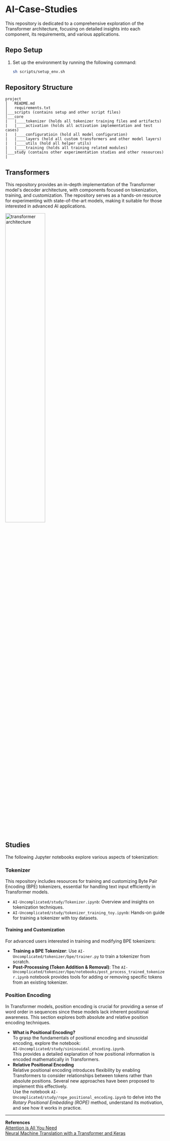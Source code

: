 # AI-Case-Studies

This repository is dedicated to a comprehensive exploration of the Transformer architecture, focusing on detailed insights into each component, its requirements, and various applications.

## Repo Setup
1) Set up the environment by running the following command:
   ```bash
   sh scripts/setup_env.sh
   ```

## Repository Structure
```
project
│   README.md
│   requirements.txt
│___scripts (contains setup and other script files)
│___core
|   |____tokenizer (holds all tokenizer training files and artifacts)
|   |____activation (holds all activation implementation and test cases)
|   |____configuratioin (hold all model configuration)
|   |____layers (hold all custom transformers and other model layers)
|   |____utils (hold all helper utils)
|   |____training (holds all training related modules)
│___study (contains other experimentation studies and other resources)
|
```

## Transformers
This repository provides an in-depth implementation of the Transformer model's decoder architecture, with components focused on tokenization, training, and customization. The repository serves as a hands-on resource for experimenting with state-of-the-art models, making it suitable for those interested in advanced AI applications.


<img src="https://miro.medium.com/v2/resize:fit:4800/format:webp/1*Mt09UTRNbV88dvl8mJ8NzQ.png" alt="transformer architecture" style="width:50%;"/>



## Studies
The following Jupyter notebooks explore various aspects of tokenization:

### Tokenizer
This repository includes resources for training and customizing Byte Pair Encoding (BPE) tokenizers, essential for handling text input efficiently in Transformer models.

- `AI-Uncomplicated/study/Tokenizer.ipynb`: Overview and insights on tokenization techniques.
- `AI-Uncomplicated/study/tokenizer_training_toy.ipynb`: Hands-on guide for training a tokenizer with toy datasets.

#### Training and Customization
For advanced users interested in training and modifying BPE tokenizers:

- **Training a BPE Tokenizer**: Use `AI-Uncomplicated/tokenizer/bpe/trainer.py` to train a tokenizer from scratch.
- **Post-Processing (Token Addition & Removal)**: The `AI-Uncomplicated/tokenizer/bpe/notebooks/post_process_trained_tokenizer.ipynb` notebook provides tools for adding or removing specific tokens from an existing tokenizer.

### Position Encoding

In Transformer models, position encoding is crucial for providing a sense of word order in sequences since these models lack inherent positional awareness. This section explores both absolute and relative position encoding techniques.

- **What is Positional Encoding?**  
  To grasp the fundamentals of positional encoding and sinusoidal encoding, explore the notebook:  
  `AI-Uncomplicated/study/sinisouidal_encoding.ipynb`.  
  This provides a detailed explanation of how positional information is encoded mathematically in Transformers.
- **Relative Positional Encoding**  
  Relative positional encoding introduces flexibility by enabling Transformers to consider relationships between tokens rather than absolute positions. Several new approaches have been proposed to implement this effectively.  
  Use the notebook `AI-Uncomplicated/study/rope_positional_encoding.ipynb` to delve into the *Rotary Positional Embedding (ROPE)* method, understand its motivation, and see how it works in practice.


---
**References**  
[Attention is All You Need](https://arxiv.org/abs/1706.03762)  
[Neural Machine Translation with a Transformer and Keras](https://www.tensorflow.org/text/tutorials/transformer)
